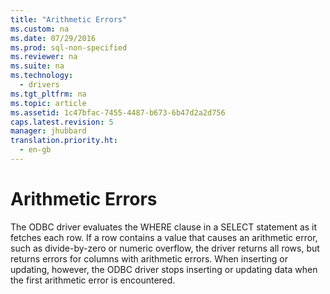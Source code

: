 ```yaml
---
title: "Arithmetic Errors"
ms.custom: na
ms.date: 07/29/2016
ms.prod: sql-non-specified
ms.reviewer: na
ms.suite: na
ms.technology: 
  - drivers
ms.tgt_pltfrm: na
ms.topic: article
ms.assetid: 1c47bfac-7455-4487-b673-6b47d2a2d756
caps.latest.revision: 5
manager: jhubbard
translation.priority.ht: 
  - en-gb
---
```

# Arithmetic Errors
The ODBC driver evaluates the WHERE clause in a SELECT statement as it fetches each row. If a row contains a value that causes an arithmetic error, such as divide-by-zero or numeric overflow, the driver returns all rows, but returns errors for columns with arithmetic errors. When inserting or updating, however, the ODBC driver stops inserting or updating data when the first arithmetic error is encountered.